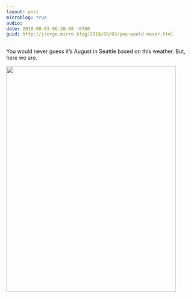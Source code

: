 ```yaml
---
layout: post
microblog: true
audio: 
date: 2018-08-03 06:20:08 -0700
guid: http://jsorge.micro.blog/2018/08/03/you-would-never.html
---
```

You would never guess it’s August in Seattle based on this weather. But, here we are.

<img src="http://mb.jsorge.net/uploads/2018/cdc3e86966.jpg" width="450" height="600" />
